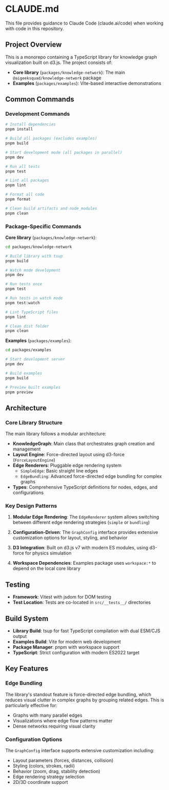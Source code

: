 # CLAUDE.md

This file provides guidance to Claude Code (claude.ai/code) when working with code in this repository.

## Project Overview

This is a monorepo containing a TypeScript library for knowledge graph visualization built on d3.js. The project consists of:

- **Core library** (`packages/knowledge-network`): The main `@aigeeksquad/knowledge-network` package
- **Examples** (`packages/examples`): Vite-based interactive demonstrations

## Common Commands

### Development Commands
```bash
# Install dependencies
pnpm install

# Build all packages (excludes examples)
pnpm build

# Start development mode (all packages in parallel)
pnpm dev

# Run all tests
pnpm test

# Lint all packages
pnpm lint

# Format all code
pnpm format

# Clean build artifacts and node_modules
pnpm clean
```

### Package-Specific Commands

**Core library** (`packages/knowledge-network`):
```bash
cd packages/knowledge-network

# Build library with tsup
pnpm build

# Watch mode development
pnpm dev

# Run tests once
pnpm test

# Run tests in watch mode
pnpm test:watch

# Lint TypeScript files
pnpm lint

# Clean dist folder
pnpm clean
```

**Examples** (`packages/examples`):
```bash
cd packages/examples

# Start development server
pnpm dev

# Build examples
pnpm build

# Preview built examples
pnpm preview
```

## Architecture

### Core Library Structure

The main library follows a modular architecture:

- **KnowledgeGraph**: Main class that orchestrates graph creation and management
- **Layout Engine**: Force-directed layout using d3-force (`ForceLayoutEngine`)
- **Edge Renderers**: Pluggable edge rendering system
  - `SimpleEdge`: Basic straight line edges
  - `EdgeBundling`: Advanced force-directed edge bundling for complex graphs
- **Types**: Comprehensive TypeScript definitions for nodes, edges, and configurations

### Key Design Patterns

1. **Modular Edge Rendering**: The `EdgeRenderer` system allows switching between different edge rendering strategies (`simple` or `bundling`)

2. **Configuration-Driven**: The `GraphConfig` interface provides extensive customization options for layout, styling, and behavior

3. **D3 Integration**: Built on d3.js v7 with modern ES modules, using d3-force for physics simulation

4. **Workspace Dependencies**: Examples package uses `workspace:*` to depend on the local core library

## Testing

- **Framework**: Vitest with jsdom for DOM testing
- **Test Location**: Tests are co-located in `src/__tests__/` directories

## Build System

- **Library Build**: tsup for fast TypeScript compilation with dual ESM/CJS output
- **Examples Build**: Vite for modern web development
- **Package Manager**: pnpm with workspace support
- **TypeScript**: Strict configuration with modern ES2022 target

## Key Features

### Edge Bundling
The library's standout feature is force-directed edge bundling, which reduces visual clutter in complex graphs by grouping related edges. This is particularly effective for:
- Graphs with many parallel edges
- Visualizations where edge flow patterns matter
- Dense networks requiring visual clarity

### Configuration Options
The `GraphConfig` interface supports extensive customization including:
- Layout parameters (forces, distances, collision)
- Styling (colors, strokes, radii)
- Behavior (zoom, drag, stability detection)
- Edge rendering strategy selection
- 2D/3D coordinate support